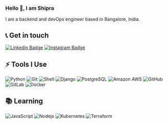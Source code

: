 ### Hello 👋, I am Shipra

I am a backend and devOps engineer based in Bangalore, India.

## 📞 Get in touch
[![Linkedin Badge](https://img.shields.io/badge/-shiprashalini-blue?style=plastic&logo=Linkedin&logoColor=white&link=https://www.linkedin.com/in/anirudhemmadi/)](https://www.linkedin.com/in/shiprashalini/)
[![Instagram Badge](https://img.shields.io/badge/-shiprashalini-purple?style=plastic&logo=instagram&logoColor=white&link=https://instagram.com/kanna6501/)](https://instagram.com/shiprashalini)

## ⚡ Tools I Use
![Python](https://img.shields.io/badge/-Python-ffd43b?style=plastic&logo=Python)
![Git](https://img.shields.io/badge/-Git-black?style=plastic&logo=git)
![Shell](https://img.shields.io/badge/-Shell-blasck?style=plastic&logo=Shell)
![Django](https://img.shields.io/badge/-Django-092E20?style=plastic&logo=Django)
![PostgreSQL](https://img.shields.io/badge/-PostgreSQL-336791?style=plastic&logo=postgresql)
![Amazon AWS](https://img.shields.io/badge/Amazon%20AWS-232F3E?style=plastic&logo=amazon-aws)
![GitHub](https://img.shields.io/badge/-GitHub-181717?style=plastic&logo=github)
![GitLab](https://img.shields.io/badge/-GitLab-FCA121?style=plastic&logo=gitlab)
![Docker](https://img.shields.io/badge/-Docker-black?style=plastic&logo=docker)

## 📚 Learning
![JavaScript](https://img.shields.io/badge/-JavaScript-black?style=plastic&logo=javascript)
![Nodejs](https://img.shields.io/badge/node.js%20-%2343853D.svg?style=plastic&logo=node.js&logoColor=white)
![Kubernetes](https://img.shields.io/badge/-Kubernetes-white?style=plastic&logo=Kubernetes)
![Terraform](https://img.shields.io/badge/-Terraform-623ce4?style=plastic&logo=Terraform)

